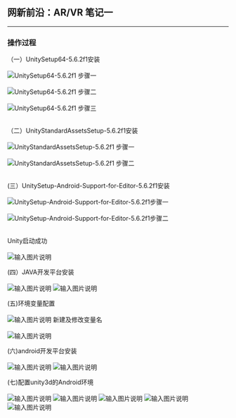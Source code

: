 ## 网新前沿：AR/VR 笔记一
---
### 操作过程
（一）UnitySetup64-5.6.2f1安装<br></br>
![UnitySetup64-5.6.2f1 步骤一](https://images.gitee.com/uploads/images/2020/0312/221731_eb3eae2c_1831522.png "屏幕截图.png")<br></br>
![UnitySetup64-5.6.2f1 步骤二](https://images.gitee.com/uploads/images/2020/0312/222048_3ecd7f79_1831522.png "屏幕截图.png")<br></br>
![UnitySetup64-5.6.2f1 步骤三](https://images.gitee.com/uploads/images/2020/0312/223227_111ec9e3_1831522.png "屏幕截图.png")<br></br>

（二）UnityStandardAssetsSetup-5.6.2f1安装<br></br>
![UnityStandardAssetsSetup-5.6.2f1 步骤一](https://images.gitee.com/uploads/images/2020/0312/223704_2b5a22f1_1831522.png "屏幕截图.png")<br></br>
![UnityStandardAssetsSetup-5.6.2f1 步骤二](https://images.gitee.com/uploads/images/2020/0312/223616_a75cfc24_1831522.png "屏幕截图.png")<br></br>

(三）UnitySetup-Android-Support-for-Editor-5.6.2f1安装<br></br>
![UnitySetup-Android-Support-for-Editor-5.6.2f1步骤一](https://images.gitee.com/uploads/images/2020/0312/224607_43314ccc_1831522.png "屏幕截图.png")<br></br>
![UnitySetup-Android-Support-for-Editor-5.6.2f1步骤二](https://images.gitee.com/uploads/images/2020/0312/224743_09f0e618_1831522.png "屏幕截图.png")<br></br>

Unity启动成功<br></br>
![输入图片说明](https://images.gitee.com/uploads/images/2020/0317/221114_25acfec4_1831522.png "屏幕截图.png")

(四）JAVA开发平台安装<br></br>
![输入图片说明](https://images.gitee.com/uploads/images/2020/0317/221525_225cbaea_1831522.png "屏幕截图.png")
![输入图片说明](https://images.gitee.com/uploads/images/2020/0317/222146_0807b657_1831522.png "屏幕截图.png")

(五)环境变量配置<br></br>
![输入图片说明](https://images.gitee.com/uploads/images/2020/0317/222411_ab047051_1831522.png "屏幕截图.png")
新建及修改变量名<br></br>
![输入图片说明](https://images.gitee.com/uploads/images/2020/0317/223416_028b7ded_1831522.png "屏幕截图.png")

(六)android开发平台安装<br></br>
![输入图片说明](https://images.gitee.com/uploads/images/2020/0317/231836_234a5ea9_1831522.png "屏幕截图.png")
![输入图片说明](https://images.gitee.com/uploads/images/2020/0318/002335_3c229c56_1831522.png "屏幕截图.png")

(七)配置unity3d的Android环境<br></br>
![输入图片说明](https://images.gitee.com/uploads/images/2020/0322/215451_d4179342_1831522.png "屏幕截图.png")
![输入图片说明](https://images.gitee.com/uploads/images/2020/0322/215848_f3158ec0_1831522.png "屏幕截图.png")
![输入图片说明](https://images.gitee.com/uploads/images/2020/0322/220536_fa871cbb_1831522.png "屏幕截图.png")
![输入图片说明](https://images.gitee.com/uploads/images/2020/0323/204303_0aa03be6_1831522.png "屏幕截图.png")
![输入图片说明](https://images.gitee.com/uploads/images/2020/0323/205546_0efc0fed_1831522.png "屏幕截图.png")
